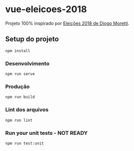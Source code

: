 # vue-eleicoes-2018

Projeto 100% inspirado por [Eleições 2018 de Diogo Moretti](https://github.com/diogomoretti/eleicoes2018).

## Setup do projeto
```
npm install
```

### Desenvolvimento
```
npm run serve
```

### Produção
```
npm run build
```

### Lint dos arquivos
```
npm run lint
```

### Run your unit tests - NOT READY
```
npm run test:unit
```
